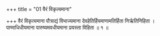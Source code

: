 +++
title = "01 वैरं विकृत्यमाना"

+++
वैरं विकृत्यमाना पौत्राद्यं विभाज्यमाना देवहेतिर्हियमाणामतिर्हिता निर्ऋतिनिहिता ।  
पाप्माधिधीयमाना पारुष्यमवधीयमाना प्रयस्ता विहिता ॥ १ ॥